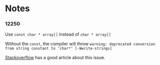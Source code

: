 # Notes

### 12250

Use ```const char * array[]``` instead of  ```char * array[]```

Without the ```const```, the compiler will throw ```warning: deprecated conversion from string constant to ‘char*’ [-Wwrite-strings]```

[Stackoverflow](http://stackoverflow.com/questions/21529194/c-warning-deprecated-conversion-from-string-constant-to-char-wwrite-stri) has a good article about this issue.
